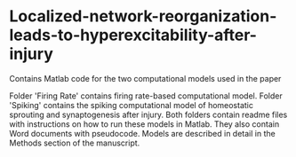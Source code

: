 # Localized-network-reorganization-leads-to-hyperexcitability-after-injury
Contains Matlab code for the two computational models used in the paper

Folder 'Firing Rate' contains firing rate-based computational model.  Folder 'Spiking' contains the spiking computational model of homeostatic sprouting and synaptogenesis after injury.  Both folders contain readme files with instructions on how to run these models in Matlab.   They also contain Word documents with pseudocode.  Models are described in detail in the Methods section of the manuscript.  
